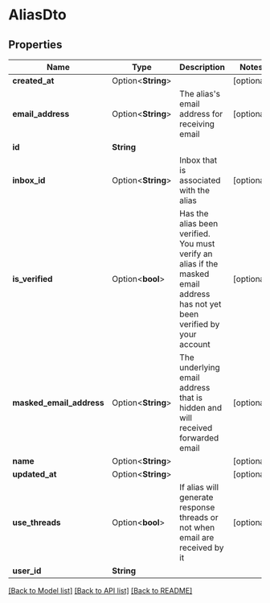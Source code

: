 # AliasDto

## Properties

Name | Type | Description | Notes
------------ | ------------- | ------------- | -------------
**created_at** | Option<**String**> |  | [optional]
**email_address** | Option<**String**> | The alias's email address for receiving email | [optional]
**id** | **String** |  | 
**inbox_id** | Option<**String**> | Inbox that is associated with the alias | [optional]
**is_verified** | Option<**bool**> | Has the alias been verified. You must verify an alias if the masked email address has not yet been verified by your account | [optional]
**masked_email_address** | Option<**String**> | The underlying email address that is hidden and will received forwarded email | [optional]
**name** | Option<**String**> |  | [optional]
**updated_at** | Option<**String**> |  | [optional]
**use_threads** | Option<**bool**> | If alias will generate response threads or not when email are received by it | [optional]
**user_id** | **String** |  | 

[[Back to Model list]](../README#documentation-for-models) [[Back to API list]](../README#documentation-for-api-endpoints) [[Back to README]](../README)


